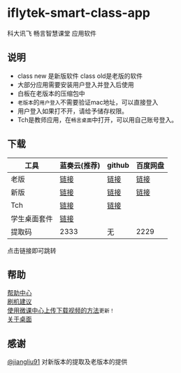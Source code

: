 # iflytek-smart-class-app
科大讯飞 畅言智慧课堂  应用软件<br>

## 说明

- class new 是新版软件 class old是老版的软件<br>
- 大部分应用需要安装用户登入并登入后使用<br> 
- 白板在老版本的压缩包中<br>
- `老版本`的`用户登入`不需要验证mac地址，可以直接登入<br>
- 用户登入如果打不开，请给予储存权限。<br>
- Tch是教师应用，在`畅言桌面`中打开，可以用自己账号登入。
## 下载

|  工具  | 蓝奏云(推荐) | github  | 百度网盘 |  
|  ----  | ----   | ----  |----  |
|老版|[链接](https://wws.lanzous.com/b01zz1o6d)|[链接](https://github.com/Kirinnana/iflytek-smart-class-app/releases/download/v1.0/smart.class.old.zip)|[链接](https://pan.baidu.com/s/1zNOWqWdm0dbyWkWBIClTQg)|
|新版|[链接](https://wws.lanzous.com/b01zz1pzi)|[链接](https://github.com/Kirinnana/iflytek-smart-class-app/releases/download/v2.0/smart.class.new.zip)|[链接](https://pan.baidu.com/s/1zNOWqWdm0dbyWkWBIClTQg)|
|Tch|[链接](https://wws.lanzous.com/b0200r21i)|[链接](https://github.com/Kirinnana/iflytek-smart-class-app/releases/tag/v3.0)||
|学生桌面套件|[链接](https://wws.lanzous.com/b0200p1gf)|||
|提取码|2333|无|2229|

点击链接即可跳转

## 帮助
  [帮助中心](https://github.com/Kirinnana/iflytek-smart-class-app/wiki)<br>
  [刷机建议](https://github.com/Kirinnana/iflytek-smart-class-app/wiki#%E5%88%B7%E6%9C%BA%E5%BB%BA%E8%AE%AE)<br>
  [使用微课中心上传下载视频的方法](https://github.com/Kirinnana/iflytek-smart-class-app/wiki/%E5%85%B3%E4%BA%8E%E5%BE%AE%E8%AF%BE%E4%B8%AD%E5%BF%83#%E4%BD%BF%E7%94%A8%E5%BE%AE%E8%AF%BE%E4%B8%AD%E5%BF%83%E4%B8%8A%E4%BC%A0%E4%B8%8B%E8%BD%BD%E8%A7%86%E9%A2%91%E7%9A%84%E6%96%B9%E6%B3%95new)`更新！`<br>
  [关于桌面](https://github.com/Kirinnana/iflytek-smart-class-app/wiki/%E5%85%B3%E4%BA%8E%E6%A1%8C%E9%9D%A2)

## 感谢
[@jiangliu91](https://github.com/jiangliu91) 对新版本的提取及老版本的提供
